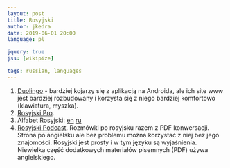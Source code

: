 ```yaml
---
layout: post
title: Rosyjski
author: jkedra
date: 2019-06-01 20:00
language: pl

jquery: true
jss: [wikipize]

tags: russian, languages
---
```


1. [Duolingo](https://www.duolingo.com/) - bardziej kojarzy się z aplikacją
   na Androida, ale ich site www jest bardziej rozbudowany i korzysta się
   z niego bardziej komfortowo (klawiatura, myszka).
2. [Rosyjski Pro](https://rosyjski.pro/).
3. Alfabet Rosyjski: [en](we:Russian_alphabet) [ru](https://ru.wikipedia.org/wiki/Русский_алфавит)
4. [Rosyjski Podcast](https://russianpodcast.eu/). Rozmówki po rosyjsku
   razem z PDF konwersacji. Strona po angielsku ale bez problemu można
   korzystać z niej bez jego znajomości. Rosyjski jest prosty i w tym języku
   są wyjaśnienia. Niewielka część dodatkowych materiałów pisemnych (PDF)
   używa angielskiego.

